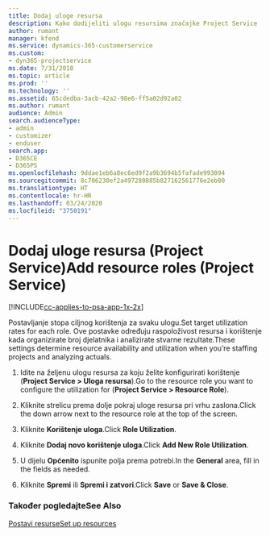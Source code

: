 ```yaml
---
title: Dodaj uloge resursa
description: Kako dodijeliti ulogu resursima značajke Project Service
author: rumant
manager: kfend
ms.service: dynamics-365-customerservice
ms.custom:
- dyn365-projectservice
ms.date: 7/31/2018
ms.topic: article
ms.prod: ''
ms.technology: ''
ms.assetid: 65cdedba-3acb-42a2-98e6-ff5a02d92a02
ms.author: rumant
audience: Admin
search.audienceType:
- admin
- customizer
- enduser
search.app:
- D365CE
- D365PS
ms.openlocfilehash: 9ddae1eb6a8ec6ed9f2a9b3694b5fafade993094
ms.sourcegitcommit: 8c786230ef2a497280885b827162561776e2eb00
ms.translationtype: HT
ms.contentlocale: hr-HR
ms.lasthandoff: 03/24/2020
ms.locfileid: "3750191"
---
```

# <a name="add-resource-roles-project-service"></a><span data-ttu-id="eac57-103">Dodaj uloge resursa (Project Service)</span><span class="sxs-lookup"><span data-stu-id="eac57-103">Add resource roles (Project Service)</span></span>

[!INCLUDE[cc-applies-to-psa-app-1x-2x](../includes/cc-applies-to-psa-app-1x-2x.md)]

<span data-ttu-id="eac57-104">Postavljanje stopa ciljnog korištenja za svaku ulogu.</span><span class="sxs-lookup"><span data-stu-id="eac57-104">Set target utilization rates for each role.</span></span> <span data-ttu-id="eac57-105">Ove postavke određuju raspoloživost resursa i korištenje kada organizirate broj djelatnika i analizirate stvarne rezultate.</span><span class="sxs-lookup"><span data-stu-id="eac57-105">These settings determine resource availability and utilization when you’re staffing projects and analyzing actuals.</span></span>  
  
1.  <span data-ttu-id="eac57-106">Idite na željenu ulogu resursa za koju želite konfigurirati korištenje (**Project Service > Uloga resursa**).</span><span class="sxs-lookup"><span data-stu-id="eac57-106">Go to the resource role you want to configure the utilization for (**Project Service > Resource Role**).</span></span>  
  
2.  <span data-ttu-id="eac57-107">Kliknite strelicu prema dolje pokraj uloge resursa pri vrhu zaslona.</span><span class="sxs-lookup"><span data-stu-id="eac57-107">Click the down arrow next to the resource role at the top of the screen.</span></span>  
  
3.  <span data-ttu-id="eac57-108">Kliknite **Korištenje uloga**.</span><span class="sxs-lookup"><span data-stu-id="eac57-108">Click **Role Utilization**.</span></span>  
  
4.  <span data-ttu-id="eac57-109">Kliknite **Dodaj novo korištenje uloga**.</span><span class="sxs-lookup"><span data-stu-id="eac57-109">Click **Add New Role Utilization**.</span></span>  
  
5.  <span data-ttu-id="eac57-110">U dijelu **Općenito** ispunite polja prema potrebi.</span><span class="sxs-lookup"><span data-stu-id="eac57-110">In the **General** area, fill in the fields as needed.</span></span>  
  
6.  <span data-ttu-id="eac57-111">Kliknite **Spremi** ili **Spremi i zatvori**.</span><span class="sxs-lookup"><span data-stu-id="eac57-111">Click **Save** or **Save & Close**.</span></span>  
  
### <a name="see-also"></a><span data-ttu-id="eac57-112">Također pogledajte</span><span class="sxs-lookup"><span data-stu-id="eac57-112">See Also</span></span>  
 [<span data-ttu-id="eac57-113">Postavi resurse</span><span class="sxs-lookup"><span data-stu-id="eac57-113">Set up resources</span></span>](../project-service/set-up-resources.md)
